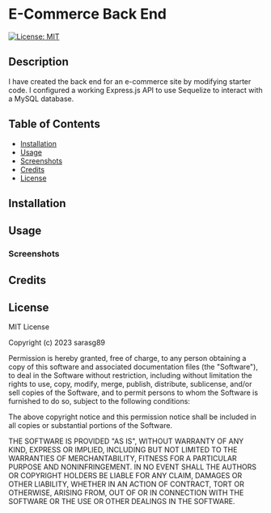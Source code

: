 # E-Commerce Back End

[![License: MIT](https://img.shields.io/badge/License-MIT-yellow.svg)](https://opensource.org/licenses/MIT)

## Description

I have created the back end for an e-commerce site by modifying starter code. I configured a working Express.js API to use Sequelize to interact with a MySQL database.

## Table of Contents

- [Installation](#installation)
- [Usage](#usage)
- [Screenshots](#screenshots)
- [Credits](#credits)
- [License](#license)

## Installation

## Usage

### Screenshots

## Credits

## License

MIT License

Copyright (c) 2023 sarasg89

Permission is hereby granted, free of charge, to any person obtaining a copy of this software and associated documentation files (the "Software"), to deal in the Software without restriction, including without limitation the rights to use, copy, modify, merge, publish, distribute, sublicense, and/or sell copies of the Software, and to permit persons to whom the Software is furnished to do so, subject to the following conditions:

The above copyright notice and this permission notice shall be included in all copies or substantial portions of the Software.

THE SOFTWARE IS PROVIDED "AS IS", WITHOUT WARRANTY OF ANY KIND, EXPRESS OR IMPLIED, INCLUDING BUT NOT LIMITED TO THE WARRANTIES OF MERCHANTABILITY, FITNESS FOR A PARTICULAR PURPOSE AND NONINFRINGEMENT. IN NO EVENT SHALL THE AUTHORS OR COPYRIGHT HOLDERS BE LIABLE FOR ANY CLAIM, DAMAGES OR OTHER LIABILITY, WHETHER IN AN ACTION OF CONTRACT, TORT OR OTHERWISE, ARISING FROM, OUT OF OR IN CONNECTION WITH THE SOFTWARE OR THE USE OR OTHER DEALINGS IN THE SOFTWARE.
